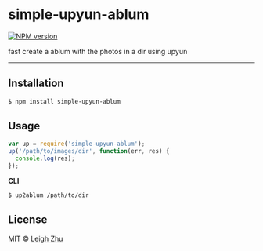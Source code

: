 # simple-upyun-ablum
[![NPM version](https://img.shields.io/npm/v/simple-upyun-ablum.svg?style=flat-square)](https://www.npmjs.org/package/simple-upyun-ablum)

fast create a ablum with the photos in a dir using upyun

------

## Installation

```bash
$ npm install simple-upyun-ablum
```

## Usage

```js
var up = require('simple-upyun-ablum');
up('/path/to/images/dir', function(err, res) {
  console.log(res);
});
```

**CLI**

```sh
$ up2ablum /path/to/dir
```


## License

MIT © [Leigh Zhu](#)
